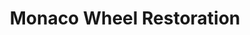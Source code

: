 ---
title: "Monaco Wheel Restoration"
url: /costa-mesa/monaco-wheel-restoration/
shop: Allgemein
---